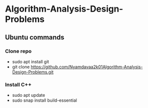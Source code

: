 # Algorithm-Analysis-Design-Problems

## Ubuntu commands 

### Clone repo 
- sudo apt install git 
- git clone https://github.com/Nyamdavaa2k01Algorithm-Analysis-Design-Problems.git


### Install C++ 
- sudo apt update 
- sudo snap install build-essential 